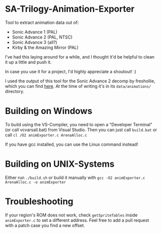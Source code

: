 # SA-Trilogy-Animation-Exporter
Tool to extract animation data out of:
- Sonic Advance 1 (PAL)
- Sonic Advance 2 (PAL, NTSC)
- Sonic Advance 3 (all?)
- Kirby & the Amazing Mirror (PAL)

I've had this laying around for a while, and I thought it'd be helpful to clean it up a little and push it.

In case you use it for a project, I'd highly appreciate a shoutout! :)

I used the output of this tool for the Sonic Advance 2 decomp by freshollie, which you can find [here](https://github.com/freshollie/sa2).
At the time of writing it's in its `data/animations/` directory.


# Building on Windows
To build using the VS-Compiler, you need to open a "Developer Terminal" (or call vcvarsall.bat) from Visual Studio.
Then you can just call `build.bat` or call
`cl /O2 animExporter.c ArenaAlloc.c`

If you have gcc installed, you can use the Linux command instead!


# Building on UNIX-Systems
Either run `./build.sh`
or build it manually with
`gcc -O2 animExporter.c ArenaAlloc.c -o animExporter`

# Troubleshooting
If your region's ROM does not work, check `getSpriteTables` inside `animExporter.c` to set a different address.
Feel free to add a pull request with a patch case you find a new offset.
